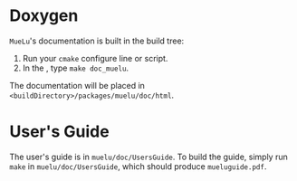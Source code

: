 # Doxygen

`MueLu`'s documentation is built in the build tree:

1. Run your `cmake` configure line or script.
1. In the <buildDirectory>, type `make doc_muelu`.

The documentation will be placed in `<buildDirectory>/packages/muelu/doc/html`.

# User's Guide

The user's guide is in `muelu/doc/UsersGuide`.
To build the guide, simply run `make` in `muelu/doc/UsersGuide`, which should produce `mueluguide.pdf`.
